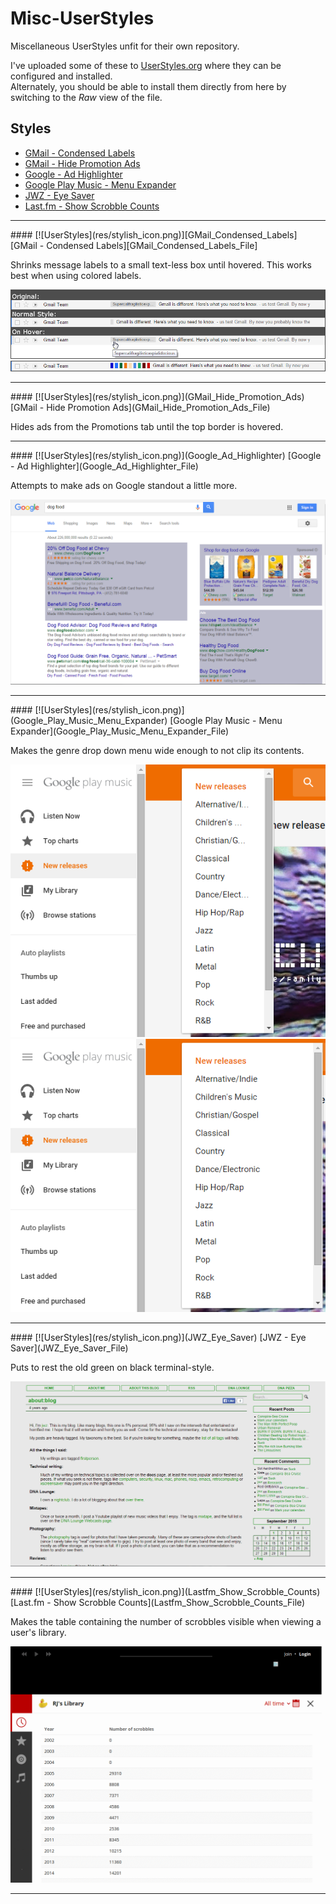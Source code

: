 Misc-UserStyles
===============

Miscellaneous UserStyles unfit for their own repository.

I've uploaded some of these to [UserStyles.org][UserStylesProfile] where they
can be configured and installed.  
Alternately, you should be able to install them directly from here by switching
to the *Raw* view of the file.

## Styles
* [GMail - Condensed Labels](#GMail_Condensed_Labels)
* [GMail - Hide Promotion Ads](#GMail_Hide_Promotion_Ads)
* [Google - Ad Highlighter](#Google_Ad_Highlighter)
* [Google Play Music - Menu Expander](#Google_Play_Music_Menu_Expander)
* [JWZ - Eye Saver](#JWZ_Eye_Saver)
* [Last.fm - Show Scrobble Counts](#Lastfm_Show_Scrobble_Counts)

--------------------------------------------------------------------------------

<a name="GMail_Condensed_Labels" />
#### [![UserStyles](res/stylish_icon.png)][GMail_Condensed_Labels] [GMail - Condensed Labels][GMail_Condensed_Labels_File]

Shrinks message labels to a small text-less box until hovered.
This works best when using colored labels.

![Screenshot with style active.](res/GMail.Condensed.Labels.png)
![Screenshot with style active and colored labels.](res/GMail.Condensed.Labels.2.png)

--------------------------------------------------------------------------------

<a name="GMail_Hide_Promotion_Ads" />
#### [![UserStyles](res/stylish_icon.png)](GMail_Hide_Promotion_Ads) [GMail - Hide Promotion Ads](GMail_Hide_Promotion_Ads_File)

Hides ads from the Promotions tab until the top border is hovered.

--------------------------------------------------------------------------------

<a name="Google_Ad_Highlighter" />
#### [![UserStyles](res/stylish_icon.png)](Google_Ad_Highlighter) [Google - Ad Highlighter](Google_Ad_Highlighter_File)

Attempts to make ads on Google standout a little more.

![Screenshot with style active.](res/Google.Ad.Highlighter.png)

--------------------------------------------------------------------------------

<a name="Google_Play_Music_Menu_Expander" />
#### [![UserStyles](res/stylish_icon.png)](Google_Play_Music_Menu_Expander) [Google Play Music - Menu Expander](Google_Play_Music_Menu_Expander_File)

Makes the genre drop down menu wide enough to not clip its contents.

![Screenshot without style.](res/Google.Play.Music.Menu.Expander.Before.png)
![Screenshot with style active.](res/Google.Play.Music.Menu.Expander.After.png)

--------------------------------------------------------------------------------

<a name="JWZ_Eye_Saver" />
#### [![UserStyles](res/stylish_icon.png)](JWZ_Eye_Saver) [JWZ - Eye Saver](JWZ_Eye_Saver_File)

Puts to rest the old green on black terminal-style.

![Screenshot with style active.](res/JWZ.Improved.png)

--------------------------------------------------------------------------------

<a name="Lastfm_Show_Scrobble_Counts" />
#### [![UserStyles](res/stylish_icon.png)](Lastfm_Show_Scrobble_Counts) [Last.fm - Show Scrobble Counts](Lastfm_Show_Scrobble_Counts_File)

Makes the table containing the number of scrobbles visible when viewing a
user's library.

![Screenshot with style active.](res/Last.fm.Show.Scrobble.Counts.png)

--------------------------------------------------------------------------------

[UserStylesProfile]: https://userstyles.org/users/115392
[GMail_Condensed_Labels]: https://userstyles.org/styles/108412/gmail-condensed-labels
[GMail_Condensed_Labels_File]: GMail.Condensed.Labels.user.css
[GMail_Hide_Promotion_Ads]: https://userstyles.org/styles/118365/gmail-hide-promotion-ads
[GMail_Hide_Promotion_Ads_File]: GMail.Hide.Promotion.Ads.user.css
[Google_Ad_Highlighter]: https://userstyles.org/styles/108205/google-ad-highlighter
[Google_Ad_Highlighter_File]: Google.Ad.Highlighter.user.css
[Google_Play_Music_Menu_Expander]: https://userstyles.org/styles/118349/google-play-music-menu-expander
[Google_Play_Music_Menu_Expander_File]: Google.Play.Music.Menu.Expander.user.css
[JWZ_Eye_Saver]: https://userstyles.org/styles/108208/jwz-eye-saver
[JWZ_Eye_Saver_File]: JWZ.Improved.user.css
[Lastfm_Show_Scrobble_Counts]: https://userstyles.org/styles/118344/last-fm-show-scrobble-counts-in-library
[Lastfm_Show_Scrobble_Counts_File]: Last.fm.Show.Scrobble.Counts.user.css
